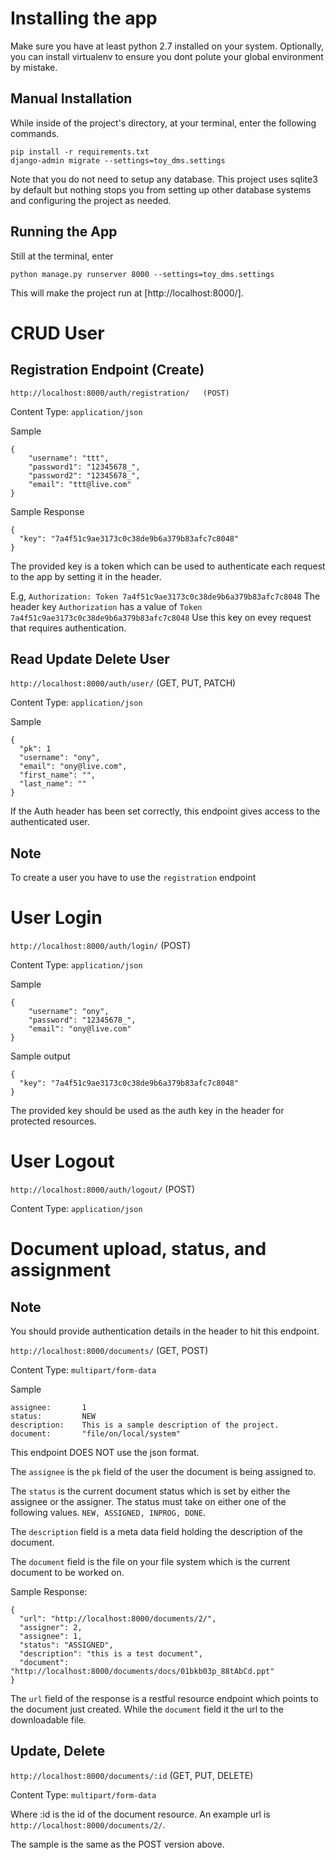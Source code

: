 Installing the app
==================
Make sure you have at least python 2.7 installed on your system. Optionally,
you can install virtualenv to ensure you dont polute your global environment
by mistake. 

Manual Installation
-------------------
While inside of the project's directory, at your terminal, enter the 
following commands.
    
    pip install -r requirements.txt
    django-admin migrate --settings=toy_dms.settings
    
Note that you do not need to setup any database. This project uses sqlite3
by default but nothing stops you from setting up other database systems
and configuring the project as needed.

Running the App
----------------
Still at the terminal, enter

    python manage.py runserver 8000 --settings=toy_dms.settings

This will make the project run at [http://localhost:8000/].





CRUD User
=========

Registration Endpoint (Create)
------------------------------
`http://localhost:8000/auth/registration/   (POST)`

Content Type: `application/json` 

Sample

    {
        "username": "ttt",
        "password1": "12345678_",
        "password2": "12345678_",
        "email": "ttt@live.com"
    }

Sample Response

    {
      "key": "7a4f51c9ae3173c0c38de9b6a379b83afc7c8048"
    }

The provided key is a token which can be used to authenticate each request
to the app by setting it in the header. 

E.g, `Authorization: Token 7a4f51c9ae3173c0c38de9b6a379b83afc7c8048`
The header key `Authorization` has a value of `Token 7a4f51c9ae3173c0c38de9b6a379b83afc7c8048`
Use this key on evey request that requires authentication.

Read Update Delete User
-----------------------
`http://localhost:8000/auth/user/` (GET, PUT, PATCH)

Content Type: `application/json` 

Sample

    {
      "pk": 1
      "username": "ony",
      "email": "ony@live.com",
      "first_name": "",
      "last_name": ""
    }

If the Auth header has been set correctly, this endpoint gives access to
the authenticated user.

Note
----
To create a user you have to use the `registration` endpoint




User Login
==========
`http://localhost:8000/auth/login/`  (POST)

Content Type: `application/json` 

Sample

    {
        "username": "ony",
        "password": "12345678_",
        "email": "ony@live.com"
    }

Sample output

    {
      "key": "7a4f51c9ae3173c0c38de9b6a379b83afc7c8048"
    }

The provided key should be used as the auth key in the header for protected 
resources.

User Logout
==========
`http://localhost:8000/auth/logout/`  (POST)

Content Type: `application/json` 







Document upload, status, and assignment
=======================================
Note
----
You should provide authentication details in the header to hit this endpoint.

`http://localhost:8000/documents/`    (GET, POST)

Content Type: `multipart/form-data` 

Sample

    assignee:       1
    status:         NEW
    description:    This is a sample description of the project.
    document:       "file/on/local/system"

This endpoint DOES NOT use the json format.

The `assignee` is the `pk` field of the user the document is being assigned to.

The `status` is the current document status which is set by either the
assignee or the assigner. The status must take on either one of the following 
values. `NEW, ASSIGNED, INPROG, DONE`.

The `description` field is a meta data field holding the description of the document.

The `document` field is the file on your file system which is the current 
document to be worked on.

Sample Response:
    
    {
      "url": "http://localhost:8000/documents/2/",
      "assigner": 2,
      "assignee": 1,
      "status": "ASSIGNED",
      "description": "this is a test document",
      "document": "http://localhost:8000/documents/docs/01bkb03p_88tAbCd.ppt"
    }

The `url` field of the response is a restful resource endpoint which points
to the document just created. While the `document` field it the url to the
downloadable file.

Update, Delete
--------------
`http://localhost:8000/documents/:id`    (GET, PUT, DELETE)

Content Type: `multipart/form-data`

Where :id is the id of the document resource. An example url is 
`http://localhost:8000/documents/2/`.

The sample is the same as the POST version above.